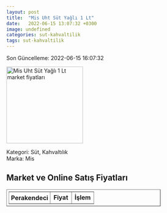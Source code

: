 ```yaml
---
layout: post
title:  "Mis Uht Süt Yağlı 1 Lt"
date:   2022-06-15 13:07:32 +0300
image: undefined
categories: sut-kahvaltilik
tags: sut-kahvaltilik
---
```


Son Güncelleme: 2022-06-15 16:07:32

<img src="undefined" width="200" alt="Mis Uht Süt Yağlı 1 Lt market fiyatları" />

Kategori: Süt, Kahvaltılık
<br />
Marka: Mis

<h2>Market ve Online Satış Fiyatları</h2>

<table border="1" style="padding: 5px;width:80%;">
  <tr>
    <td style="padding: 5px;"><strong>Perakendeci</strong></td>
    <td><strong>Fiyat</strong></td>
    <td><strong>İşlem</strong></td>
  </tr>
  
</table>
